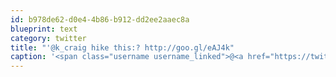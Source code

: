 ```yaml
---
id: b978de62-d0e4-4b86-b912-dd2ee2aaec8a
blueprint: text
category: twitter
title: "'@k_craig hike this:? http://goo.gl/eAJ4k"
caption: '<span class="username username_linked">@<a href="https://twitter.com/k_craig" title="Kevin Craig">k_craig</a></span> hike this:? http://goo.gl/eAJ4k'
---
```

